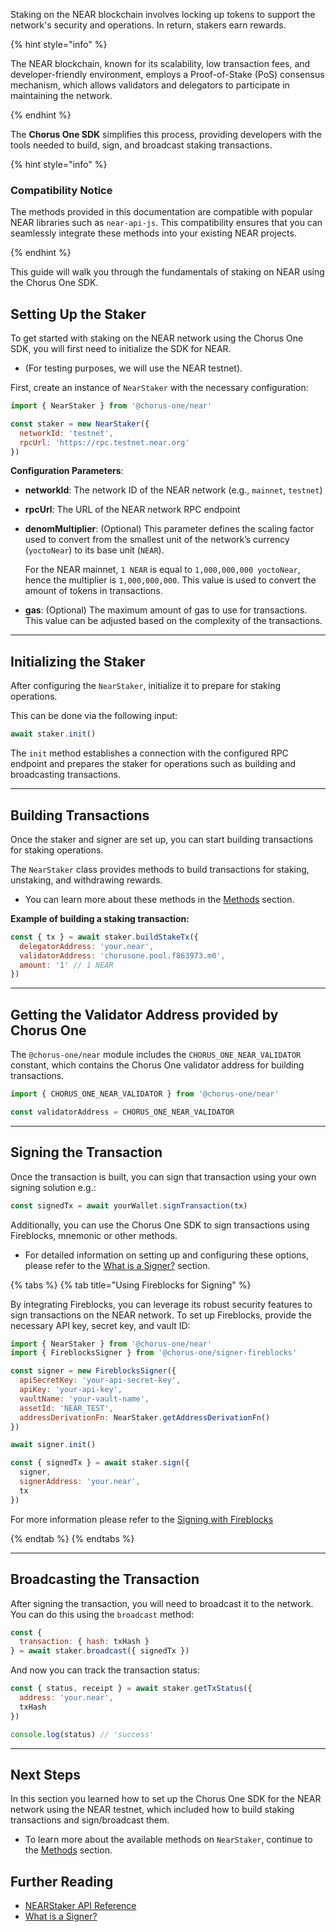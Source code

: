 Staking on the NEAR blockchain involves locking up tokens to support the network's security and operations. In return, stakers earn rewards.

{% hint style="info" %}

The NEAR blockchain, known for its scalability, low transaction fees, and developer-friendly environment, employs a Proof-of-Stake (PoS) consensus mechanism, which allows validators and delegators to participate in maintaining the network.

{% endhint %}

The **Chorus One SDK** simplifies this process, providing developers with the tools needed to build, sign, and broadcast staking transactions.

{% hint style="info" %}

### Compatibility Notice

The methods provided in this documentation are compatible with popular NEAR libraries such as `near-api-js`. This compatibility ensures that you can seamlessly integrate these methods into your existing NEAR projects.

{% endhint %}

This guide will walk you through the fundamentals of staking on NEAR using the Chorus One SDK.

## Setting Up the Staker

To get started with staking on the NEAR network using the Chorus One SDK, you will first need to initialize the SDK for NEAR.

- (For testing purposes, we will use the NEAR testnet).

First, create an instance of `NearStaker` with the necessary configuration:

```javascript
import { NearStaker } from '@chorus-one/near'

const staker = new NearStaker({
  networkId: 'testnet',
  rpcUrl: 'https://rpc.testnet.near.org'
})
```

**Configuration Parameters**:

- **networkId**: The network ID of the NEAR network (e.g., `mainnet`, `testnet`)
- **rpcUrl**: The URL of the NEAR network RPC endpoint
- **denomMultiplier**: (Optional) This parameter defines the scaling factor used to convert from the smallest unit of the network’s currency (`yoctoNear`) to its base unit (`NEAR`).

  For the NEAR mainnet, `1 NEAR` is equal to `1,000,000,000 yoctoNear`, hence the multiplier is `1,000,000,000`. This value is used to convert the amount of tokens in transactions.

- **gas**: (Optional) The maximum amount of gas to use for transactions. This value can be adjusted based on the complexity of the transactions.

---

## Initializing the Staker

After configuring the `NearStaker`, initialize it to prepare for staking operations.

This can be done via the following input:

```javascript
await staker.init()
```

The `init` method establishes a connection with the configured RPC endpoint and prepares the staker for operations such as building and broadcasting transactions.

---

## Building Transactions

Once the staker and signer are set up, you can start building transactions for staking operations.

The `NearStaker` class provides methods to build transactions for staking, unstaking, and withdrawing rewards.

- You can learn more about these methods in the [Methods](./methods.md) section.

**Example of building a staking transaction:**

```javascript
const { tx } = await staker.buildStakeTx({
  delegatorAddress: 'your.near',
  validatorAddress: 'chorusone.pool.f863973.m0',
  amount: '1' // 1 NEAR
})
```

---

## Getting the Validator Address provided by Chorus One

The `@chorus-one/near` module includes the `CHORUS_ONE_NEAR_VALIDATOR` constant, which contains the Chorus One validator address for building transactions.

```javascript
import { CHORUS_ONE_NEAR_VALIDATOR } from '@chorus-one/near'

const validatorAddress = CHORUS_ONE_NEAR_VALIDATOR
```

---

## Signing the Transaction

Once the transaction is built, you can sign that transaction using your own signing solution e.g.:

```js
const signedTx = await yourWallet.signTransaction(tx)
```

Additionally, you can use the Chorus One SDK to sign transactions using Fireblocks, mnemonic or other methods.

- For detailed information on setting up and configuring these options, please refer to the [What is a Signer?](../../signers-explained/what-is-a-signer.md) section.

{% tabs %}
{% tab title="Using Fireblocks for Signing" %}

By integrating Fireblocks, you can leverage its robust security features to sign transactions on the NEAR network. To set up Fireblocks, provide the necessary API key, secret key, and vault ID:

```javascript
import { NearStaker } from '@chorus-one/near'
import { FireblocksSigner } from '@chorus-one/signer-fireblocks'

const signer = new FireblocksSigner({
  apiSecretKey: 'your-api-secret-key',
  apiKey: 'your-api-key',
  vaultName: 'your-vault-name',
  assetId: 'NEAR_TEST',
  addressDerivationFn: NearStaker.getAddressDerivationFn()
})

await signer.init()

const { signedTx } = await staker.sign({
  signer,
  signerAddress: 'your.near',
  tx
})
```

For more information please refer to the [Signing with Fireblocks](../../signers-explained/fireblocks.md)

{% endtab %}
{% endtabs %}

---

## Broadcasting the Transaction

After signing the transaction, you will need to broadcast it to the network. You can do this using the `broadcast` method:

```javascript
const {
  transaction: { hash: txHash }
} = await staker.broadcast({ signedTx })
```

And now you can track the transaction status:

```javascript
const { status, receipt } = await staker.getTxStatus({
  address: 'your.near',
  txHash
})

console.log(status) // 'success'
```

---

## Next Steps

In this section you learned how to set up the Chorus One SDK for the NEAR network using the NEAR testnet, which included how to build staking transactions and sign/broadcast them.

- To learn more about the available methods on `NearStaker`, continue to the [Methods](./methods.md) section.

## Further Reading

- [NEARStaker API Reference](../../docs/classes/near_src.NearStaker.md)
- [What is a Signer?](../../signers-explained/what-is-a-signer.md)

```

```
